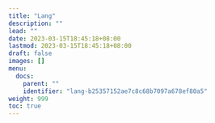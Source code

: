 ```yaml
---
title: "Lang"
description: ""
lead: ""
date: 2023-03-15T18:45:18+08:00
lastmod: 2023-03-15T18:45:18+08:00
draft: false
images: []
menu:
  docs:
    parent: ""
    identifier: "lang-b25357152ae7c8c68b7097a678ef80a5"
weight: 999
toc: true
---
```

